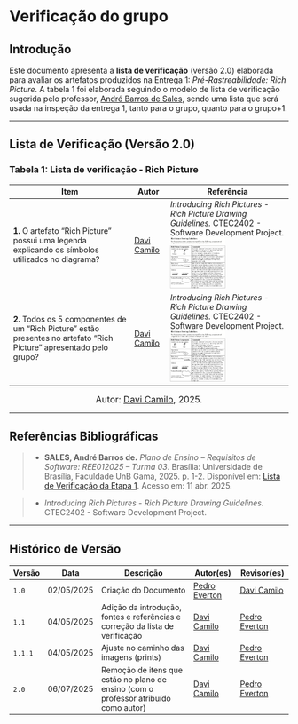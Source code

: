 # Verificação do grupo

## Introdução

Este documento apresenta a **lista de verificação** (versão 2.0) elaborada para avaliar os artefatos produzidos na Entrega 1: *Pré-Rastreabilidade: Rich Picture*. A tabela 1 foi elaborada seguindo o modelo de lista de verificação sugerida pelo professor, [André Barros de Sales](https://sigaa.unb.br/sigaa/public/docente/portal.jsf?siape=1314342), sendo uma lista que será usada na inspeção da entrega 1, tanto para o grupo, quanto para o grupo+1.

---

## Lista de Verificação (Versão 2.0)

### Tabela 1: Lista de verificação - Rich Picture

| Item | Autor | Referência |
|---------|-------|------------|
| **1.** O artefato “Rich Picture” possui uma legenda explicando os símbolos utilizados no diagrama? | [Davi Camilo](https://github.com/Davicamilo23) | *Introducing Rich Pictures - Rich Picture Drawing Guidelines.* CTEC2402 - Software Development Project. <img src="https://raw.githubusercontent.com/Requisitos-de-Software/2025.1-Cinemark/main/docs/entrega1/item1.png" alt="Referência do item" width="100px"> |
| **2.** Todos os 5 componentes de um “Rich Picture” estão presentes no artefato “Rich Picture” apresentado pelo grupo? | [Davi Camilo](https://github.com/Davicamilo23) | *Introducing Rich Pictures - Rich Picture Drawing Guidelines.* CTEC2402 - Software Development Project. <img src="https://raw.githubusercontent.com/Requisitos-de-Software/2025.1-Cinemark/main/docs/entrega1/item1.png" alt="Referência do item" width="100px"> |

<font size="3"><p style="text-align: center">Autor: [Davi Camilo](https://github.com/Davicamilo23), 2025.</p></font>

---

## Referências Bibliográficas

> - **SALES, André Barros de.** *Plano de Ensino – Requisitos de Software: REE012025 – Turma 03*. Brasília: Universidade de Brasília, Faculdade UnB Gama, 2025. p. 1-2. Disponível em: [Lista de Verificação da Etapa 1](../assets/Lista%20de%20Verificação%201%20-%20Plano_de_Ensino.pdf). Acesso em: 11 abr. 2025.

> - *Introducing Rich Pictures - Rich Picture Drawing Guidelines.* CTEC2402 - Software Development Project.

---

## Histórico de Versão

| Versão | Data          | Descrição                          | Autor(es)     |  Revisor(es)  |
| ------ | ------------- | ---------------------------------- | ------------- | ------------- |
| `1.0`  |  02/05/2025 |  Criação do Documento | [Pedro Everton](https://github.com/pedroeverton217) | [Davi Camilo](https://github.com/Davicamilo23) |
| `1.1`  |  04/05/2025 | Adição da introdução, fontes e referências e correção da lista de verificação | [Davi Camilo](https://github.com/Davicamilo23) | [Pedro Everton](https://github.com/pedroeverton217) |
| `1.1.1` | 04/05/2025 | Ajuste no caminho das imagens (prints) | [Davi Camilo](https://github.com/Davicamilo23) | [Pedro Everton](https://github.com/pedroeverton217) |
| `2.0`  |  06/07/2025 | Remoção de itens que estão no plano de ensino (com o professor atribuído como autor) | [Davi Camilo](https://github.com/Davicamilo23) | [Pedro Everton](https://github.com/pedroeverton217) |
